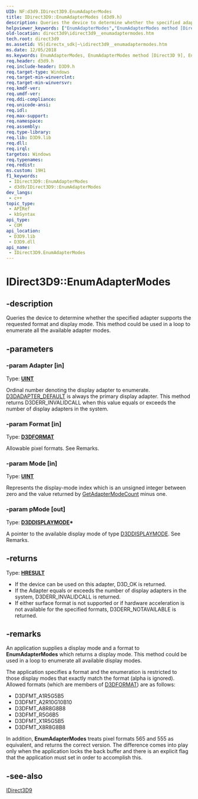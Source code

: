 ```yaml
---
UID: NF:d3d9.IDirect3D9.EnumAdapterModes
title: IDirect3D9::EnumAdapterModes (d3d9.h)
description: Queries the device to determine whether the specified adapter supports the requested format and display mode. This method could be used in a loop to enumerate all the available adapter modes.
helpviewer_keywords: ["EnumAdapterModes","EnumAdapterModes method [Direct3D 9]","EnumAdapterModes method [Direct3D 9]","IDirect3D9 interface","IDirect3D9 interface [Direct3D 9]","EnumAdapterModes method","IDirect3D9.EnumAdapterModes","IDirect3D9::EnumAdapterModes","d3d9helper/IDirect3D9::EnumAdapterModes","dfe3f630-cfbd-1855-e8f0-abdadb49cfae","direct3d9.idirect3d9__enumadaptermodes"]
old-location: direct3d9\idirect3d9__enumadaptermodes.htm
tech.root: direct3d9
ms.assetid: VS|directx_sdk|~\idirect3d9__enumadaptermodes.htm
ms.date: 12/05/2018
ms.keywords: EnumAdapterModes, EnumAdapterModes method [Direct3D 9], EnumAdapterModes method [Direct3D 9],IDirect3D9 interface, IDirect3D9 interface [Direct3D 9],EnumAdapterModes method, IDirect3D9.EnumAdapterModes, IDirect3D9::EnumAdapterModes, d3d9helper/IDirect3D9::EnumAdapterModes, dfe3f630-cfbd-1855-e8f0-abdadb49cfae, direct3d9.idirect3d9__enumadaptermodes
req.header: d3d9.h
req.include-header: D3D9.h
req.target-type: Windows
req.target-min-winverclnt: 
req.target-min-winversvr: 
req.kmdf-ver: 
req.umdf-ver: 
req.ddi-compliance: 
req.unicode-ansi: 
req.idl: 
req.max-support: 
req.namespace: 
req.assembly: 
req.type-library: 
req.lib: D3D9.lib
req.dll: 
req.irql: 
targetos: Windows
req.typenames: 
req.redist: 
ms.custom: 19H1
f1_keywords:
 - IDirect3D9::EnumAdapterModes
 - d3d9/IDirect3D9::EnumAdapterModes
dev_langs:
 - c++
topic_type:
 - APIRef
 - kbSyntax
api_type:
 - COM
api_location:
 - D3D9.lib
 - D3D9.dll
api_name:
 - IDirect3D9.EnumAdapterModes
---
```


# IDirect3D9::EnumAdapterModes


## -description

Queries the device to determine whether the specified adapter supports the requested format and display mode. This method could be used in a loop to enumerate all the available adapter modes.

## -parameters

### -param Adapter [in]

Type: <b><a href="/windows/desktop/WinProg/windows-data-types">UINT</a></b>

Ordinal number denoting the display adapter to enumerate. <a href="/windows/desktop/direct3d9/d3dadapter-default">D3DADAPTER_DEFAULT</a> is always the primary display adapter. This method returns D3DERR_INVALIDCALL when this value equals or exceeds the number of display adapters in the system.

### -param Format [in]

Type: <b><a href="/windows/desktop/direct3d9/d3dformat">D3DFORMAT</a></b>

Allowable pixel formats. See Remarks.

### -param Mode [in]

Type: <b><a href="/windows/desktop/WinProg/windows-data-types">UINT</a></b>

Represents the display-mode index which is an unsigned integer between zero and the value returned by <a href="/windows/desktop/api/d3d9/nf-d3d9-idirect3d9-getadaptermodecount">GetAdapterModeCount</a> minus one.

### -param pMode [out]

Type: <b><a href="/windows/desktop/direct3d9/d3ddisplaymode">D3DDISPLAYMODE</a>*</b>

A pointer to the available display mode of type <a href="/windows/desktop/direct3d9/d3ddisplaymode">D3DDISPLAYMODE</a>. See Remarks.

## -returns

Type: <b><a href="/windows/win32/com/structure-of-com-error-codes">HRESULT</a></b>

<ul>
<li>If the device can be used on this adapter, D3D_OK is returned.</li>
<li>If the Adapter equals or exceeds the number of display adapters in the system, D3DERR_INVALIDCALL is returned.</li>
<li>If either surface format is not supported or if hardware acceleration is not available for the specified formats, D3DERR_NOTAVAILABLE is returned.</li>
</ul>

## -remarks

An application supplies a display mode and a format to <b>EnumAdapterModes</b> which returns a display mode. This method could be used in a loop to enumerate all available display modes.

The application specifies a format and the enumeration is restricted to those display modes that exactly match the format (alpha is ignored). Allowed formats (which are members of <a href="/windows/desktop/direct3d9/d3dformat">D3DFORMAT</a>) are as follows:

<ul>
<li>D3DFMT_A1R5G5B5</li>
<li>D3DFMT_A2R10G10B10</li>
<li>D3DFMT_A8R8G8B8</li>
<li>D3DFMT_R5G6B5</li>
<li>D3DFMT_X1R5G5B5</li>
<li>D3DFMT_X8R8G8B8</li>
</ul>
In addition, <b>EnumAdapterModes</b> treats pixel formats 565 and 555 as equivalent, and returns the correct version. The difference comes into play only when the application locks the back buffer and there is an explicit flag that the application must set in order to accomplish this.

## -see-also

<a href="/windows/desktop/api/d3d9helper/nn-d3d9helper-idirect3d9">IDirect3D9</a>
